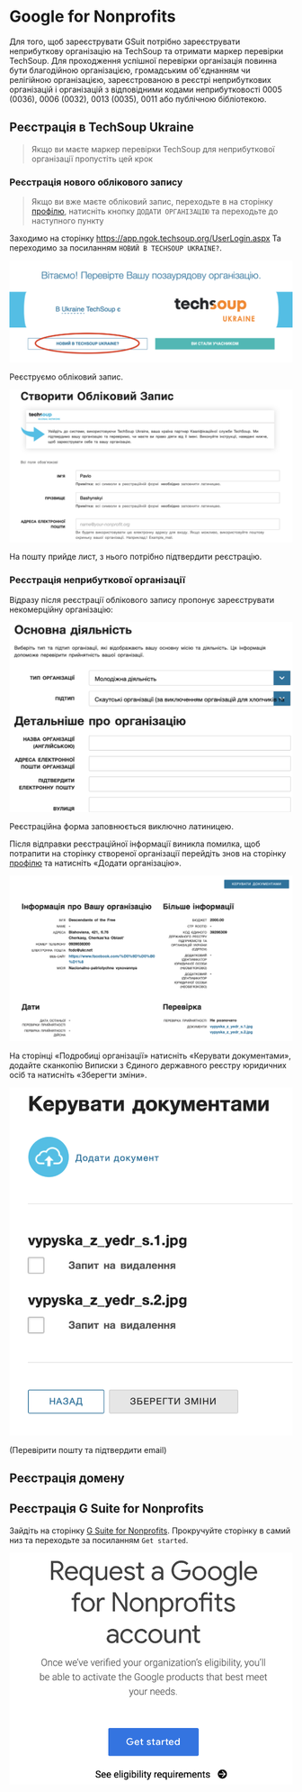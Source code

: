 # Google for Nonprofits

Для того, щоб зареєструвати GSuit потрібно зареєструвати неприбуткову організацію на TechSoup та отримати маркер перевірки TechSoup.
Для проходження успішної перевірки організація повинна бути благодійною організацією, громадським об'єднанням чи релігійною організацією, зареєстрованою в реєстрі неприбуткових організацій і організацій з відповідними кодами неприбутковості 0005 (0036), 0006 (0032), 0013 (0035), 0011 або публічною бібліотекою.

## Реєстрація в TechSoup Ukraine

> Якщо ви маєте маркер перевірки TechSoup для неприбуткової організації пропустіть цей крок

### Реєстрація нового облікового запису

> Якщо ви вже маєте обліковий запис, переходьте в на сторінку [профілю](https://ukraine.techsoup.global/user),
> натисніть кнопку `ДОДАТИ ОРГАНІЗАЦІЮ` та переходьте до наступного пункту

Заходимо на сторінку https://app.ngok.techsoup.org/UserLogin.aspx
Та переходимо за посиланням `НОВИЙ В TECHSOUP UKRAINE?`.

![](img/ts1.png)

Реєструємо обліковий запис.

![](img/ts2.png)

На пошту прийде лист, з нього потрібно підтвердити реєстрацію.

### Реєстрація неприбуткової організації

Відразу після реєстрації облікового запису пропонує зареєструвати некомерційну організацію:

![](img/ts3.png)

Реєстраційна форма заповнюється виключно латиницею.

Після відправки реєстраційної інформації виникла помилка,
щоб потрапити на сторінку створеної організації перейдіть знов на сторінку [профілю](https://ukraine.techsoup.global/user) та натисніть «Додати організацію».

![](img/ts4.png)

На сторінці «Подробиці організації» натисніть «Керувати документами»,
додайте сканкопію Виписки з Єдиного державного реєстру юридичних осіб та натисніть «Зберегти зміни».

![](img/ts5.png)

(Перевірити пошту та підтвердити email)

## Реєстрація домену

## Реєстрація G Suite for Nonprofits

Зайдіть на сторінку [G Suite for Nonprofits](https://www.google.com/nonprofits/offerings/g-suite/).
Прокручуйте сторінку в самий низ та переходьте за посиланням `Get started`.

![](img/gs1.png)

<!-- https://www.google.com/nonprofits/account/u/0/signup -->

